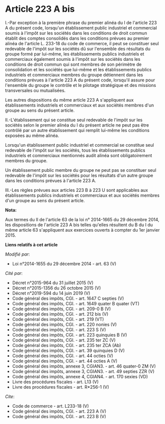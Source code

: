 # Article 223 A bis

I.-Par exception à la première phrase du premier alinéa du I de l'article 223 A du présent code, lorsqu'un établissement
public industriel et commercial soumis à l'impôt sur les sociétés dans les conditions de droit commun établit des comptes
consolidés dans les conditions prévues au premier alinéa de l'article L. 233-18 du code de commerce, il peut se constituer
seul redevable de l'impôt sur les sociétés dû sur l'ensemble des résultats du groupe formé par lui-même, les établissements
publics industriels et commerciaux également soumis à l'impôt sur les sociétés dans les conditions de droit commun qui sont
membres de son périmètre de consolidation et les sociétés que lui-même et les établissements publics industriels et
commerciaux membres du groupe détiennent dans les conditions prévues à l'article 223 A du présent code, lorsqu'il assure pour
l'ensemble du groupe le contrôle et le pilotage stratégique et des missions transversales ou mutualisées. 

Les autres dispositions du même article 223 A s'appliquent aux établissements industriels et commerciaux et aux sociétés
membres d'un groupe au sens du présent article. 

II.-L'établissement qui se constitue seul redevable de l'impôt sur les sociétés selon le premier alinéa du I du présent
article ne peut pas être contrôlé par un autre établissement qui remplit lui-même les conditions exposées au même alinéa. 

Lorsqu'un établissement public industriel et commercial se constitue seul redevable de l'impôt sur les sociétés, tous les
établissements publics industriels et commerciaux mentionnés audit alinéa sont obligatoirement membres du groupe. 

Un établissement public membre du groupe ne peut pas se constituer seul redevable de l'impôt sur les sociétés pour les
résultats d'un autre groupe dans les conditions prévues à l'article 223 A. 

III.-Les règles prévues aux articles 223 B à 223 U sont applicables aux établissements publics industriels et commerciaux et
aux sociétés membres d'un groupe au sens du présent article.

**Nota:**

Aux termes du II de l'article 63 de la loi n° 2014-1665 du 29 décembre 2014, les dispositions de l'article 223 A bis telles
qu'elles résultent du B du I du même article 63 s'appliquent aux exercices ouverts à compter du 1er janvier 2015.

**Liens relatifs à cet article**

_Modifié par_:

  - Loi n°2014-1655 du 29 décembre 2014 - art. 63 (V)

_Cité par_:

  - Décret n°2015-964 du 31 juillet 2015 (V)
  - Décret n°2015-1356 du 26 octobre 2015 (V)
  - Décret n°2019-594 du 14 juin 2019 (V)
  - Code général des impôts, CGI. - art. 1647 C septies (V)
  - Code général des impôts, CGI. - art. 1649 quater B quater (VT)
  - Code général des impôts, CGI. - art. 209-0 B (V)
  - Code général des impôts, CGI. - art. 212 bis (V)
  - Code général des impôts, CGI. - art. 219 (VT)
  - Code général des impôts, CGI. - art. 220 nonies (V)
  - Code général des impôts, CGI. - art. 223 S (V)
  - Code général des impôts, CGI. - art. 223 quinquies B (V)
  - Code général des impôts, CGI. - art. 235 ter ZC (V)
  - Code général des impôts, CGI. - art. 235 ter ZCA (Ab)
  - Code général des impôts, CGI. - art. 39 quinquies D (V)
  - Code général des impôts, CGI. - art. 44 octies (V)
  - Code général des impôts, CGI. - art. 44 octies A (V)
  - Code général des impôts, annexe 3, CGIAN3. - art. 46 quater-0 ZM (V)
  - Code général des impôts, annexe 3, CGIAN3. - art. 49 septies ZZR (V)
  - Code général des impôts, annexe 4, CGIAN4. - art. 170 sexies (VD)
  - Livre des procédures fiscales - art. L13 (V)
  - Livre des procédures fiscales - art. R*256-1 (V)

_Cite_:

  - Code de commerce - art. L233-18 (V)
  - Code général des impôts, CGI. - art. 223 A (V)
  - Code général des impôts, CGI. - art. 223 B (V)
